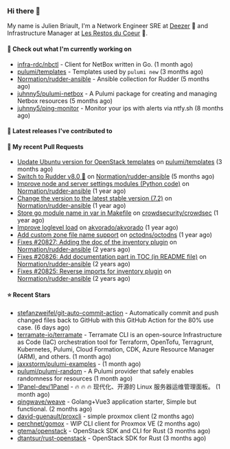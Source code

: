 ### Hi there 👋

My name is Julien Briault, I'm a Network Engineer SRE at [Deezer](https://www.deezer.com) 💜 and Infrastructure Manager at [Les Restos du Coeur](https://www.restosducoeur.org/) 🩷.

#### 👷 Check out what I'm currently working on

- [infra-rdc/nbctl](https://github.com/infra-rdc/nbctl) - Client for NetBox written in Go. (1 month ago)
- [pulumi/templates](https://github.com/pulumi/templates) - Templates used by `pulumi new` (3 months ago)
- [Normation/rudder-ansible](https://github.com/Normation/rudder-ansible) - Ansible collection for Rudder (5 months ago)
- [juhnny5/pulumi-netbox](https://github.com/juhnny5/pulumi-netbox) - A Pulumi package for creating and managing Netbox resources  (5 months ago)
- [juhnny5/ping-monitor](https://github.com/juhnny5/ping-monitor) - Monitor your ips with alerts via ntfy.sh (8 months ago)

#### 🔭 Latest releases I've contributed to


#### 🔨 My recent Pull Requests

- [Update Ubuntu version for OpenStack templates](https://github.com/pulumi/templates/pull/730) on [pulumi/templates](https://github.com/pulumi/templates) (3 months ago)
- [Switch to Rudder v8.0 🚀](https://github.com/Normation/rudder-ansible/pull/67) on [Normation/rudder-ansible](https://github.com/Normation/rudder-ansible) (5 months ago)
- [Improve node and server settings modules (Python code)](https://github.com/Normation/rudder-ansible/pull/65) on [Normation/rudder-ansible](https://github.com/Normation/rudder-ansible) (1 year ago)
- [Change the version to the latest stable version (7.2)](https://github.com/Normation/rudder-ansible/pull/64) on [Normation/rudder-ansible](https://github.com/Normation/rudder-ansible) (1 year ago)
- [Store go module name in var in Makefile](https://github.com/crowdsecurity/crowdsec/pull/1989) on [crowdsecurity/crowdsec](https://github.com/crowdsecurity/crowdsec) (1 year ago)
- [Improve loglevel load](https://github.com/akvorado/akvorado/pull/369) on [akvorado/akvorado](https://github.com/akvorado/akvorado) (1 year ago)
- [Add custom zone file name support](https://github.com/octodns/octodns/pull/961) on [octodns/octodns](https://github.com/octodns/octodns) (1 year ago)
- [Fixes #20827: Adding the doc of the inventory plugin](https://github.com/Normation/rudder-ansible/pull/55) on [Normation/rudder-ansible](https://github.com/Normation/rudder-ansible) (2 years ago)
- [Fixes #20826: Add documentation part in TOC (in README file)](https://github.com/Normation/rudder-ansible/pull/54) on [Normation/rudder-ansible](https://github.com/Normation/rudder-ansible) (2 years ago)
- [Fixes #20825: Reverse imports for inventory plugin](https://github.com/Normation/rudder-ansible/pull/53) on [Normation/rudder-ansible](https://github.com/Normation/rudder-ansible) (2 years ago)

#### ⭐ Recent Stars

- [stefanzweifel/git-auto-commit-action](https://github.com/stefanzweifel/git-auto-commit-action) - Automatically commit and push changed files back to GitHub with this GitHub Action for the 80% use case. (6 days ago)
- [terramate-io/terramate](https://github.com/terramate-io/terramate) - Terramate CLI is an open-source Infrastructure as Code (IaC) orchestration tool for Terraform, OpenTofu, Terragrunt, Kubernetes, Pulumi, Cloud Formation, CDK, Azure Resource Manager (ARM), and others. (1 month ago)
- [jaxxstorm/pulumi-examples](https://github.com/jaxxstorm/pulumi-examples) -  (1 month ago)
- [pulumi/pulumi-random](https://github.com/pulumi/pulumi-random) - A Pulumi provider that safely enables randomness for resources (1 month ago)
- [1Panel-dev/1Panel](https://github.com/1Panel-dev/1Panel) - 🔥 🔥 🔥 现代化、开源的 Linux 服务器运维管理面板。 (1 month ago)
- [qingwave/weave](https://github.com/qingwave/weave) - Golang&#43;Vue3 application starter,  Simple but functional. (2 months ago)
- [david-guenault/proxcli](https://github.com/david-guenault/proxcli) - simple proxmox client  (2 months ago)
- [perchnet/gomox](https://github.com/perchnet/gomox) - WIP CLI client for Proxmox VE (2 months ago)
- [gtema/openstack](https://github.com/gtema/openstack) - OpenStack SDK and CLI for Rust (3 months ago)
- [dtantsur/rust-openstack](https://github.com/dtantsur/rust-openstack) - OpenStack SDK for Rust (3 months ago)
